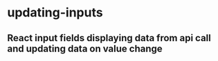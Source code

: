 # updating-inputs

## React input fields displaying data from api call and updating data on value change
